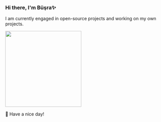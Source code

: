 


### Hi there, I'm Büşra✨ 




I am currently engaged in open-source projects and working on my own projects.


<img width= "240" src= "https://pa1.narvii.com/6580/8098c6e9207376889eeb0532d9f5a0723c4d73f5_hq.gif"/>


 🌟 Have a nice day!






